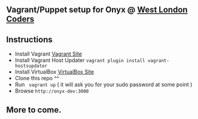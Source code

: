 
## Vagrant/Puppet setup for Onyx @ [West London Coders](http://www.meetup.com/West-London-Coders/)

## Instructions

* Install Vagrant [Vagrant Site](https://www.vagrantup.com/)
* Install Vagrant Host Updater ```vagrant plugin install vagrant-hostsupdater```
* Install VirtualBox [VirtualBox Site](https://www.virtualbox.org)
* Clone this repo ^^
* Run ```  vagrant up ``` ( it will ask you for your sudo password at some point ) 
* Browse ```http://onyx-dev:3000```


## More to come.



